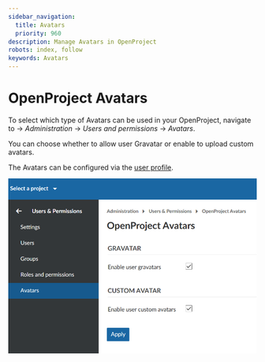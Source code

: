 ```yaml
---
sidebar_navigation:
  title: Avatars
  priority: 960
description: Manage Avatars in OpenProject
robots: index, follow
keywords: Avatars
---
```

# OpenProject Avatars

To select which type of Avatars can be used in your OpenProject, navigate to -> *Administration* -> *Users and permissions* -> *Avatars*.

You can choose whether to allow user Gravatar or enable to upload custom avatars.

The Avatars can be configured via the [user profile](../users).

![OpenProject avatars](image-20200211142213576.png)

